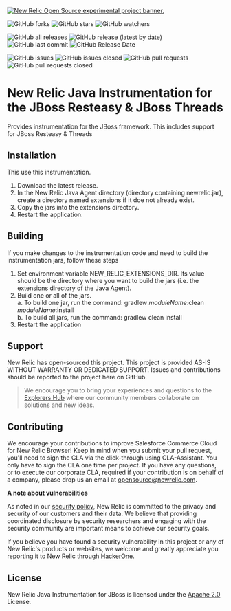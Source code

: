 <a href="https://opensource.newrelic.com/oss-category/#new-relic-experimental"><picture><source media="(prefers-color-scheme: dark)" srcset="https://github.com/newrelic/opensource-website/raw/main/src/images/categories/dark/Experimental.png"><source media="(prefers-color-scheme: light)" srcset="https://github.com/newrelic/opensource-website/raw/main/src/images/categories/Experimental.png"><img alt="New Relic Open Source experimental project banner." src="https://github.com/newrelic/opensource-website/raw/main/src/images/categories/Experimental.png"></picture></a>

![GitHub forks](https://img.shields.io/github/forks/newrelic-experimental/newrelic-java-jboss-executors?style=social)
![GitHub stars](https://img.shields.io/github/stars/newrelic-experimental/newrelic-java-jboss-executors?style=social)
![GitHub watchers](https://img.shields.io/github/watchers/newrelic-experimental/newrelic-java-jboss-executors?style=social)

![GitHub all releases](https://img.shields.io/github/downloads/newrelic-experimental/newrelic-java-jboss-executors/total)
![GitHub release (latest by date)](https://img.shields.io/github/v/release/newrelic-experimental/newrelic-java-jboss-executors)
![GitHub last commit](https://img.shields.io/github/last-commit/newrelic-experimental/newrelic-java-jboss-executors)
![GitHub Release Date](https://img.shields.io/github/release-date/newrelic-experimental/newrelic-java-jboss-executors)


![GitHub issues](https://img.shields.io/github/issues/newrelic-experimental/newrelic-java-jboss-executors)
![GitHub issues closed](https://img.shields.io/github/issues-closed/newrelic-experimental/newrelic-java-jboss-executors)
![GitHub pull requests](https://img.shields.io/github/issues-pr/newrelic-experimental/newrelic-java-jboss-executors)
![GitHub pull requests closed](https://img.shields.io/github/issues-pr-closed/newrelic-experimental/newrelic-java-jboss-executors)


# New Relic Java Instrumentation for the JBoss Resteasy & JBoss Threads

Provides instrumentation for the JBoss framework.  This includes support for JBoss Resteasy & Threads

## Installation

This use this instrumentation.   
1. Download the latest release.    
2. In the New Relic Java Agent directory (directory containing newrelic.jar), create a directory named extensions if it doe not already exist.   
3. Copy the jars into the extensions directory.   
4. Restart the application.  


## Building

If you make changes to the instrumentation code and need to build the instrumentation jars, follow these steps
1. Set environment variable NEW_RELIC_EXTENSIONS_DIR.  Its value should be the directory where you want to build the jars (i.e. the extensions directory of the Java Agent).   
2. Build one or all of the jars.   
a. To build one jar, run the command:  gradlew _moduleName_:clean  _moduleName_:install    
b. To build all jars, run the command: gradlew clean install
3. Restart the application

## Support

New Relic has open-sourced this project. This project is provided AS-IS WITHOUT WARRANTY OR DEDICATED SUPPORT. Issues and contributions should be reported to the project here on GitHub.

>We encourage you to bring your experiences and questions to the [Explorers Hub](https://discuss.newrelic.com) where our community members collaborate on solutions and new ideas.

## Contributing

We encourage your contributions to improve Salesforce Commerce Cloud for New Relic Browser! Keep in mind when you submit your pull request, you'll need to sign the CLA via the click-through using CLA-Assistant. You only have to sign the CLA one time per project. If you have any questions, or to execute our corporate CLA, required if your contribution is on behalf of a company, please drop us an email at opensource@newrelic.com.

**A note about vulnerabilities**

As noted in our [security policy](../../security/policy), New Relic is committed to the privacy and security of our customers and their data. We believe that providing coordinated disclosure by security researchers and engaging with the security community are important means to achieve our security goals.

If you believe you have found a security vulnerability in this project or any of New Relic's products or websites, we welcome and greatly appreciate you reporting it to New Relic through [HackerOne](https://hackerone.com/newrelic).

## License

New Relic Java Instrumentation for JBoss is licensed under the [Apache 2.0](http://apache.org/licenses/LICENSE-2.0.txt) License.
